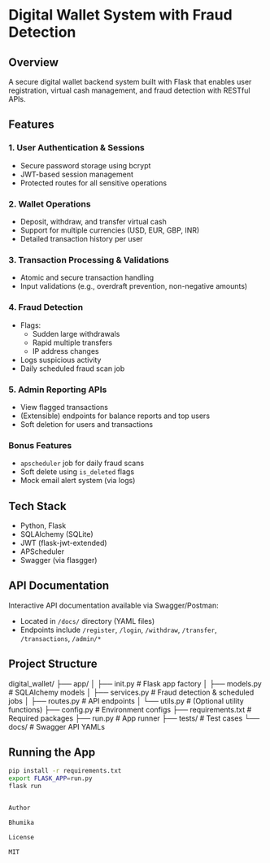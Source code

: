 # Digital Wallet System with Fraud Detection

## Overview
A secure digital wallet backend system built with Flask that enables user registration, virtual cash management, and fraud detection with RESTful APIs.

## Features

### 1. User Authentication & Sessions
- Secure password storage using bcrypt
- JWT-based session management
- Protected routes for all sensitive operations

### 2. Wallet Operations
- Deposit, withdraw, and transfer virtual cash
- Support for multiple currencies (USD, EUR, GBP, INR)
- Detailed transaction history per user

### 3. Transaction Processing & Validations
- Atomic and secure transaction handling
- Input validations (e.g., overdraft prevention, non-negative amounts)

### 4. Fraud Detection
- Flags:
  - Sudden large withdrawals
  - Rapid multiple transfers
  - IP address changes
- Logs suspicious activity
- Daily scheduled fraud scan job

### 5. Admin Reporting APIs
- View flagged transactions
- (Extensible) endpoints for balance reports and top users
- Soft deletion for users and transactions

### Bonus Features
- `apscheduler` job for daily fraud scans
- Soft delete using `is_deleted` flags
- Mock email alert system (via logs)

## Tech Stack
- Python, Flask
- SQLAlchemy (SQLite)
- JWT (flask-jwt-extended)
- APScheduler
- Swagger (via flasgger)

## API Documentation
Interactive API documentation available via Swagger/Postman:
- Located in `/docs/` directory (YAML files)
- Endpoints include `/register`, `/login`, `/withdraw`, `/transfer`, `/transactions`, `/admin/*`

## Project Structure
digital_wallet/ ├── app/ │   ├── init.py         # Flask app factory │   ├── models.py           # SQLAlchemy models │   ├── services.py         # Fraud detection & scheduled jobs │   ├── routes.py           # API endpoints │   └── utils.py            # (Optional utility functions) ├── config.py               # Environment configs ├── requirements.txt        # Required packages ├── run.py                  # App runner ├── tests/                  # Test cases └── docs/                   # Swagger API YAMLs

## Running the App
```bash
pip install -r requirements.txt
export FLASK_APP=run.py
flask run


Author

Bhumika

License

MIT
